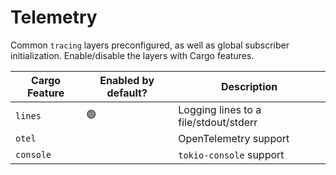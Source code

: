 # Telemetry

Common `tracing` layers preconfigured, as well as global subscriber
initialization. Enable/disable the layers with Cargo features.

| Cargo Feature | Enabled by default? | Description                           |
| ------------- | ------------------- | ------------------------------------- |
| `lines`       | 🟢                  | Logging lines to a file/stdout/stderr |
| `otel`        |                     | OpenTelemetry support                 |
| `console`     |                     | `tokio-console` support               |
